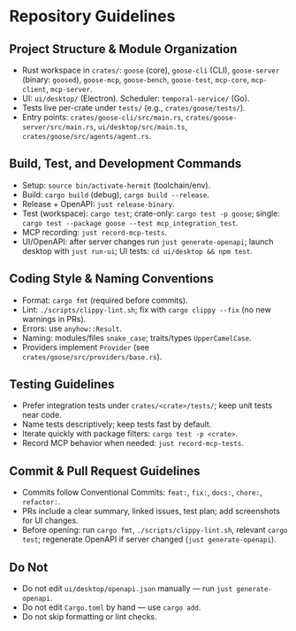 # Repository Guidelines

## Project Structure & Module Organization
- Rust workspace in `crates/`: `goose` (core), `goose-cli` (CLI), `goose-server` (binary: `goosed`), `goose-mcp`, `goose-bench`, `goose-test`, `mcp-core`, `mcp-client`, `mcp-server`.
- UI: `ui/desktop/` (Electron). Scheduler: `temporal-service/` (Go).
- Tests live per-crate under `tests/` (e.g., `crates/goose/tests/`).
- Entry points: `crates/goose-cli/src/main.rs`, `crates/goose-server/src/main.rs`, `ui/desktop/src/main.ts`, `crates/goose/src/agents/agent.rs`.

## Build, Test, and Development Commands
- Setup: `source bin/activate-hermit` (toolchain/env).
- Build: `cargo build` (debug), `cargo build --release`.
- Release + OpenAPI: `just release-binary`.
- Test (workspace): `cargo test`; crate-only: `cargo test -p goose`; single: `cargo test --package goose --test mcp_integration_test`.
- MCP recording: `just record-mcp-tests`.
- UI/OpenAPI: after server changes run `just generate-openapi`; launch desktop with `just run-ui`; UI tests: `cd ui/desktop && npm test`.

## Coding Style & Naming Conventions
- Format: `cargo fmt` (required before commits).
- Lint: `./scripts/clippy-lint.sh`; fix with `cargo clippy --fix` (no new warnings in PRs).
- Errors: use `anyhow::Result`.
- Naming: modules/files `snake_case`; traits/types `UpperCamelCase`.
- Providers implement `Provider` (see `crates/goose/src/providers/base.rs`).

## Testing Guidelines
- Prefer integration tests under `crates/<crate>/tests/`; keep unit tests near code.
- Name tests descriptively; keep tests fast by default.
- Iterate quickly with package filters: `cargo test -p <crate>`.
- Record MCP behavior when needed: `just record-mcp-tests`.

## Commit & Pull Request Guidelines
- Commits follow Conventional Commits: `feat:`, `fix:`, `docs:`, `chore:`, `refactor:`.
- PRs include a clear summary, linked issues, test plan; add screenshots for UI changes.
- Before opening: run `cargo fmt`, `./scripts/clippy-lint.sh`, relevant `cargo test`; regenerate OpenAPI if server changed (`just generate-openapi`).

## Do Not
- Do not edit `ui/desktop/openapi.json` manually — run `just generate-openapi`.
- Do not edit `Cargo.toml` by hand — use `cargo add`.
- Do not skip formatting or lint checks.
